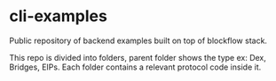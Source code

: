 # cli-examples

Public repository of backend examples built on top of blockflow stack. 

This repo is divided into folders, parent folder shows the type ex: Dex, Bridges, EIPs. Each folder contains a relevant protocol code inside it. 
